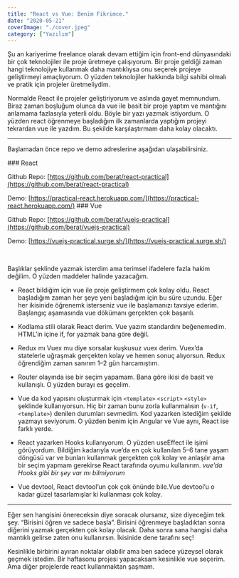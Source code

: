 ```yaml
---
title: "React vs Vue: Benim Fikrimce."
date: "2020-05-21"
coverImage: "./cover.jpeg"
category: ["Yazılım"]
---
```


Şu an kariyerime freelance olarak devam ettiğim için front-end dünyasındaki bir çok teknolojiler ile proje üretmeye çalışıyorum. Bir proje geldiği zaman hangi teknolojiye kullanmak daha mantıklıysa onu seçerek projeye geliştirmeyi amaçlıyorum. O yüzden teknolojiler hakkında bilgi sahibi olmalı ve pratik için projeler üretmeliydim.

Normalde React ile projeler geliştiriyorum ve aslında gayet memnundum. Biraz zaman boşluğum olunca da vue ile basit bir proje yaptım ve mantığını anlamama fazlasıyla yeterli oldu. Böyle bir yazı yazmak istiyordum. O yüzden react öğrenmeye başladığım ilk zamanlarda yaptığım projeyi tekrardan vue ile yazdım. Bu şekilde karşılaştırmam daha kolay olacaktı.

<hr>
Başlamadan önce repo ve demo adreslerine aşağıdan ulaşabilirsiniz.

### React

Github Repo: [https://github.com/berat/react-practical](https://github.com/berat/react-practical)

Demo: [https://practical-react.herokuapp.com/](https://practical-react.herokuapp.com/)
### Vue

Github Repo: [https://github.com/berat/vuejs-practical](https://github.com/berat/vuejs-practical)

Demo: [https://vuejs-practical.surge.sh/](https://vuejs-practical.surge.sh/)

<br>

Başlıklar şeklinde yazmak isterdim ama terimsel ifadelere fazla hakim değilim. O yüzden maddeler halinde yazacağım.

- React bildiğim için vue ile proje geliştirmem çok kolay oldu. React başladığım zaman her şeye yeni başladığım için bu süre uzundu. Eğer her ikisinide öğrenemk isterseniz vue ile başlamanızı tavsiye ederim. Başlangıç aşamasında vue dökümanı gerçekten çok başarılı.

- Kodlama stili olarak React derim. Vue yazım standardını beğenemedim. HTML’in içine if, for yazmak bana göre değil.
- Redux mı Vuex mu diye sorsalar kuşkusuz vuex derim. Vuex’da statelerle uğraşmak gerçekten kolay ve hemen sonuç alıyorsun. Redux öğrendiğim zaman sanırım 1–2 gün harcamıştım.
- Router olayında ise bir seçim yapamam. Bana göre ikisi de basit ve kullanışlı. O yüzden burayı es geçelim.
- Vue da kod yapısını oluşturmak için `<template>` `<script>` `<style>` şeklinde kullanıyorsun. Hiç bir zaman bunu zorla kullanmalısın (`v-if`, `<template>`) denilen durumları sevmedim. Kod yazarken istediğim şekilde yazmayı seviyorum. O yüzden benim için Angular ve Vue aynı, React ise farklı yerde.
- React yazarken Hooks kullanıyorum. O yüzden useEffect ile işimi görüyordum. Bildiğim kadarıyla vue’da en çok kullanılan 5–6 tane yaşam döngüsü var ve bunları kullanmak gerçekten çok kolay ve anlaşılır ama bir seçim yapmam gerekirse React tarafında oyumu kullanırım. _vue’da Hooks gibi bir şey var mı bilmiyorum_
- Vue devtool, React devtool’un çok çok önünde bile.Vue devtool’u o kadar güzel tasarlamışlar ki kullanması çok kolay.

<hr>
Eğer sen hangisini önereceksin diye soracak olursanız, size diyeceğim tek şey. “Birisini öğren ve sadece başla”. Birisini öğrenmeye başladıktan sonra diğerini yazmak gerçekten çok kolay olacak. Daha sonra sana hangisi daha mantıklı gelirse zaten onu kullanırsın. İkisinide dene tarafını seç!

Kesinlikle birbirini ayıran noktalar olabilir ama ben sadece yüzeysel olarak geçmek istedim. Bir haftasonu projesi yapacaksam kesinlikle vue seçerim. Ama diğer projelerde react kullanmaktan şaşmam.

